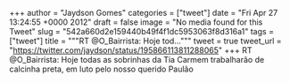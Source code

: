 
+++
author = "Jaydson Gomes"
categories = ["tweet"]
date = "Fri Apr 27 13:24:55 +0000 2012"
draft = false
image = "No media found for this Tweet"
slug = "542a660d2e159440b49f4f1dc5953063f8d316a1"
tags = ["tweet"]
title = """RT @O_Bairrista: Hoje tod..."""
tweet = true
tweet_url = "https://twitter.com/jaydson/status/195866113811288065"
+++
RT @O_Bairrista: Hoje todas as sobrinhas da Tia Carmem trabalharão de calcinha preta, em luto pelo nosso querido Paulão
